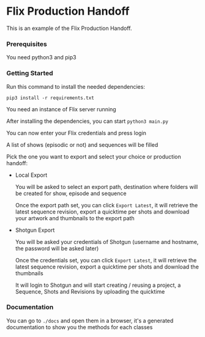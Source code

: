 # Flix Production Handoff

This is an example of the Flix Production Handoff.

### Prerequisites

You need python3 and pip3

### Getting Started

Run this command to install the needed dependencies:
```
pip3 install -r requirements.txt
```

You need an instance of Flix server running

After installing the dependencies, you can start `python3 main.py`

You can now enter your Flix credentials and press login

A list of shows (episodic or not) and sequences will be filled

Pick the one you want to export and select your choice or production handoff:

- Local Export

    You will be asked to select an export path, destination where folders will be created for show, episode and sequence

    Once the export path set, you can click `Export Latest`, it will retrieve the latest sequence revision, export a quicktime per shots
    and download your artwork and thumbnails to the export path

- Shotgun Export

    You will be asked your credentials of Shotgun (username and hostname, the password will be asked later)

    Once the credentials set, you can click `Export Latest`, it will retrieve the latest sequence revision, export a quicktime per shots and download the thumbnails

    It will login to Shotgun and will start creating / reusing a project, a Sequence, Shots and Revisions by uploading the quicktime


### Documentation

You can go to `./docs` and open them in a browser, it's a generated documentation to show you the methods for each classes

